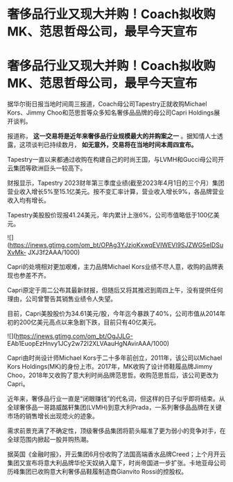 # 奢侈品行业又现大并购！Coach拟收购MK、范思哲母公司，最早今天宣布

# 奢侈品行业又现大并购！Coach拟收购MK、范思哲母公司，最早今天宣布

据华尔街日报当地时间周三报道，Coach母公司Tapestry正就收购Michael Kors、Jimmy
Choo和范思哲等众多知名奢侈品品牌的母公司Capri Holdings展开谈判。

报道称， **这一交易将是近年来奢侈品行业规模最大的并购案之一** 。据知情人士透露，这项谈判已持续数月， **如无意外，交易将在当地时间本周四宣布。**

Tapestry一直以来都通过收购在构建自己的时尚王国，与LVMH和Gucci母公司开云集团等欧洲巨头一较高下。

财报显示，Tapestry
2023财年第三季度业绩(截至2023年4月1日的三个月）集团营业收入增长5%至15.1亿美元。按不变汇率计算，营业收入增长9%，各品牌营业收入均有增长。

Tapestry美股股价现报41.24美元，年内累计上涨6%，公司市值略低于100亿美元。

![](https://inews.gtimg.com/om_bt/OPAg3YJzjoKxwqEVIWEVl9SJZWG5eIDSuXvMk-
JXJ3f2AAA/1000)

Capri的处境相对更加艰难，主力品牌Michael Kors业绩不尽人意，收购的品牌表现也参差不齐。

Capri原定于周二公布其最新财报，但随后又将其推迟到周四上午，没有提供任何理由，公司曾警告其销售业绩令人失望。

目前，Capri美股股价为34.61美元/股，今年迄今暴跌了40%，公司市值从2014年初的200亿美元高点以来急剧下跌，目前只有40亿美元。

![](https://inews.gtimg.com/om_bt/OgJJLG-
EAb1EuopEzHnvy1JCy2w72I2XLVAauHgNAvirAAA/1000)

Capri由时尚设计师Michael Kors于二十多年前创立，2011年，该公司以Michael Kors
Holdings(MK)的身份上市。2017年，MK收购了设计师鞋履品牌Jimmy
Choo，2018年又收购了意大利时尚品牌范思哲。收购范思哲后，该公司更改为Capri。

近年来，奢侈品行业一直是“闭眼赚钱”的代名词，但这样的日子似乎即将结束。从全球奢侈品一哥路威酩轩集团(LVMH)到意大利Prada，一系列奢侈品品牌在关键市场的销售增长出现熄火的迹象。

需求前景充满了不确定性，顶级奢侈品集团将箭头瞄准了更为弱小的竞争对手，在全球范围内掀起一股并购热潮。

据英国《金融时报》，开云集团6月份收购了法国高端香水品牌Creed；上个月开云集团又宣布将意大利品牌华伦天奴纳入麾下，时尚帝国进一步扩张。卡地亚母公司历峰集团已收购意大利奢侈品鞋履制造商Gianvito
Rossi的控股权。

